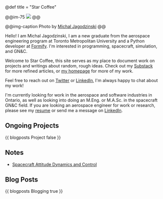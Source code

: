 @def title = "Star Coffee"

@@im-75
![](https://source.unsplash.com/75uTgTrJRsM)
@@

@@img-caption
Photo by [Michal Jagodzinski](https://unsplash.com/photos/75uTgTrJRsM)
@@

Hello! I am Michal Jagodzinski, I am a new graduate from the aerospace engineering program at Toronto Metropolitan University and a Python developer at [Formify](https://www.formify.ca/). I'm interested in programming, spacecraft, simulation, and GN&C.

Welcome to Star Coffee, this site serves as my place to document work on projects and writings about random, rough ideas. Check out my [Substack](https://michaszj.substack.com/) for more refined articles, or [my homepage](https://michaszj.github.io/) for more of my work.

Feel free to reach out on [Twitter](https://twitter.com/astra_kawa) or [LinkedIn](https://www.linkedin.com/in/michal-jagodzinski-6860201aa/), I'm always happy to chat about my work!

I'm currently looking for work in the aerospace and software industries in Ontario, as well as looking into doing an M.Eng. or M.A.Sc. in the spacecraft GN&C field. If you are looking an aerospace engineer for work or research, please see my [resume](https://michaszj.github.io/documents/web-resume.html) or send me a message on [LinkedIn](https://www.linkedin.com/in/michal-jagodzinski-6860201aa/).

## Ongoing Projects

{{ blogposts Project false }}

## Notes

- [Spacecraft Attitude Dynamics and Control](https://michaszj.github.io/starcoffee/notes/spacecraft-attitude-dynamics)

## Blog Posts

{{ blogposts Blogging true }}
